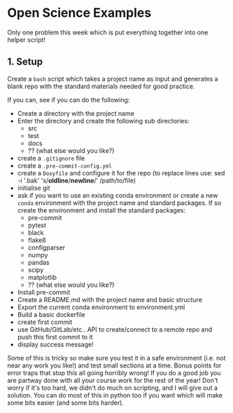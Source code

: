# Open Science Examples
Only one problem this week which is put everything together into one helper script!

## 1. Setup
Create a `bash` script which takes a project name as input and generates a blank repo with the standard materials needed for good practice.

If you can, see if you can do the following:
- Create a directory with the project name
- Enter the directory and create the following sub directories:
    - src
    - test
    - docs
    - ?? (what else would you like?)
- create a `.gitignore` file
- create a `.pre-commit-config.yml`
- create a `Doxyfile` and configure it for the repo (to replace lines use: sed -i '.bak' 's/**oldline**/**newline**/' /path/to/file)
- initialise git
- ask if you want to use an existing conda environment or create a new `conda` environment with the project name and standard packages.  If so create the environment and install the standard packages: 
    - pre-commit
    - pytest
    - black
    - flake8
    - configparser
    - numpy
    - pandas
    - scipy
    - matplotlib
    - ?? (what else would you like?)
- Install pre-commit
- Create a README.md with the project name and basic structure
- Export the current conda environment to environment.yml
- Build a basic dockerfile
- create first commit
- use GitHub/GitLab/etc.. API to create/connect to a remote repo and push this first commit to it
- display success message!

Some of this is tricky so make sure you test it in a safe environment (i.e. not near any work you like!) and test small sections at a time. Bonus points for error traps that stop this all going horribly wrong! If you do a good job you are partway done with all your course work for the rest of the year!  Don't worry if it's too hard, we didn't do much on scripting, and I will give out a solution.  You can do most of this in python too if you want which will make some bits easier (and some bits harder).

